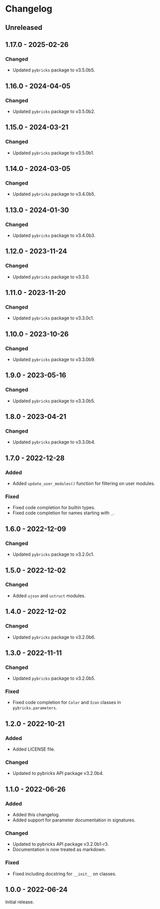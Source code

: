 # Changelog

<!-- refer to https://keepachangelog.com/en/1.0.0/ for guidance -->

## Unreleased

## 1.17.0 - 2025-02-26

### Changed
- Updated `pybricks` package to v3.5.0b5.

## 1.16.0 - 2024-04-05

### Changed
- Updated `pybricks` package to v3.5.0b2.

## 1.15.0 - 2024-03-21

### Changed
- Updated `pybricks` package to v3.5.0b1.

## 1.14.0 - 2024-03-05

### Changed
- Updated `pybricks` package to v3.4.0b5.

## 1.13.0 - 2024-01-30

### Changed
- Updated `pybricks` package to v3.4.0b3.

## 1.12.0 - 2023-11-24

### Changed
- Updated `pybricks` package to v3.3.0.

## 1.11.0 - 2023-11-20

### Changed
- Updated `pybricks` package to v3.3.0c1.

## 1.10.0 - 2023-10-26

### Changed
- Updated `pybricks` package to v3.3.0b9.

## 1.9.0 - 2023-05-16

### Changed
- Updated `pybricks` package to v3.3.0b5.

## 1.8.0 - 2023-04-21

### Changed
- Updated `pybricks` package to v3.3.0b4.

## 1.7.0 - 2022-12-28

### Added
- Added `update_user_modules()` function for filtering on user modules.

### Fixed
- Fixed code completion for builtin types.
- Fixed code completion for names starting with `_`.

## 1.6.0 - 2022-12-09

### Changed
- Updated `pybricks` package to v3.2.0c1.

## 1.5.0 - 2022-12-02

### Changed
- Added `ujson` and `ustruct` modules.

## 1.4.0 - 2022-12-02

### Changed
- Updated `pybricks` package to v3.2.0b6.

## 1.3.0 - 2022-11-11

### Changed
- Updated `pybricks` package to v3.2.0b5.

### Fixed
- Fixed code completion for `Color` and `Icon` classes in `pybricks.parameters`.

## 1.2.0 - 2022-10-21

### Added
- Added LICENSE file.

### Changed
- Updated to pybricks API package v3.2.0b4.

## 1.1.0 - 2022-06-26

### Added
- Added this changelog.
- Added support for parameter documentation in signatures.

### Changed
- Updated to pybricks API package v3.2.0b1-r3.
- Documentation is now treated as markdown.

### Fixed
- Fixed including docstring for `__init__` on classes.

## 1.0.0 - 2022-06-24

Initial release.
